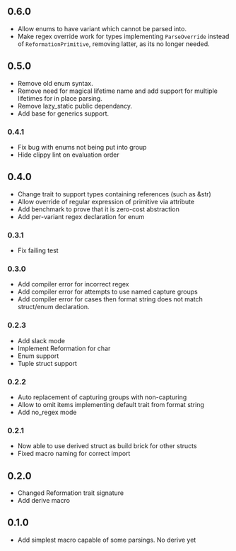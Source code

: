 ## 0.6.0
+ Allow enums to have variant which cannot be parsed into.
+ Make regex override work for types implementing `ParseOverride` instead of `ReformationPrimitive`,
    removing latter, as its no longer needed.

## 0.5.0
+ Remove old enum syntax.
+ Remove need for magical lifetime name and 
    add support for multiple lifetimes for 
    in place parsing.
+ Remove lazy_static public dependancy.
+ Add base for generics support.

### 0.4.1
+ Fix bug with enums not being put into group
+ Hide clippy lint on evaluation order

## 0.4.0
+ Change trait to support types containing references (such as &str)
+ Allow override of regular expression of primitive via attribute
+ Add benchmark to prove that it is zero-cost abstraction
+ Add per-variant regex declaration for enum

### 0.3.1
+ Fix failing test

### 0.3.0
+ Add compiler error for incorrect regex
+ Add compiler error for attempts to use named capture groups
+ Add compiler error for cases then format string does not match struct/enum declaration.

### 0.2.3
+ Add slack mode
+ Implement Reformation for char
+ Enum support
+ Tuple struct support

### 0.2.2
+ Auto replacement of capturing groups with non-capturing
+ Allow to omit items implementing default trait from format string
+ Add no_regex mode

### 0.2.1
+ Now able to use derived struct as build brick for other structs
+ Fixed macro naming for correct import

## 0.2.0
+ Changed Reformation trait signature
+ Add derive macro

## 0.1.0
+ Add simplest macro capable of some parsings. No derive yet
